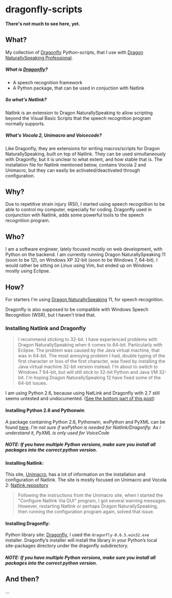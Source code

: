 # dragonfly-scripts

**There's not much to see here, yet.**

## What?

My collection of [Dragonfly](http://dragonfly-modules.googlecode.com/svn/trunk/command-modules/documentation/index.html) Python-scripts, that I use with [Dragon NaturallySpeaking Professional](http://www.nuance.com/for-business/by-product/dragon/dragon-for-the-pc/dragon-professional/index.htm).

##### What is [Dragonfly](http://dragonfly-modules.googlecode.com/svn/trunk/command-modules/documentation/index.html)?
* A speech recognition framework
* A Python package, that can be used in conjuction with Natlink

##### So what's Natlink?
Natlink is an extension to Dragon NaturallySpeaking to allow scripting beyond the Visual Basic Scripts that the speech recognition program normally supports.

##### What's Vocola 2, Unimacro and Voicecode?
Like Dragonfly, they are extensions for writing macros/scripts for Dragon NaturallySpeaking, built on top of Natlink. They can be used simultaneously with Dragonfly, but it is unclear to what extent, and how stable that is.
The installation file for Natlink mentioned below, contains Vocola 2 and Unimacro, but they can easily be activated/deactivated through configuration.

## Why?

Due to repetitive strain injury (RSI), I started using speech recognition to be able to control my computer, especially for coding.
Dragonfly used in conjunction with Natlink, adds some powerful tools to the speech recognition program.

## Who?

I am a software engineer, lately focused mostly on web development, with Python on the backend.
I am currently running Dragon NaturallySpeaking 11 (soon to be 12), on Windows XP 32-bit (soon to be Windows 7, 64-bit).
I would rather be sitting on Linux using Vim, but ended up on Windows mostly using Eclipse.

## How?

For starters I'm using [Dragon NaturallySpeaking](http://www.nuance.com/for-business/by-product/dragon/dragon-for-the-pc/dragon-professional/index.htm) 11, for speech recognition.

Dragonfly is also supposed to be compatible with Windows Speech Recognition (WSR), but I haven't tried that.

### Installing Natlink and Dragonfly
> I recommend sticking to 32-bit. I have experienced problems with Dragon NaturallySpeaking when it comes to 64-bit. Particularly with Eclipse.
> The problem was caused by the Java virtual machine, that was in 64-bit. The most annoying problem I had, double typing of the first character or loss of the first character, was fixed by installing the Java virtual machine 32-bit version instead.
> I'm about to switch to Windows 7 64-bit, but will still stick to 32-bit Python and Java VM 32-bit. I'm hoping Dragon NaturallySpeaking 12 have fixed some of the 64-bit issues.

I am using Python 2.6, because using NatLink and Dragonfly with 2.7 still seems untested and undocumented. 
([See the bottom part of this post](http://www.speechcomputing.com/node/5345))

#### Installing Python 2.6 and Pythonwin

A package containing Python 2.6, Pythonwin, wxPython and PyXML can be found [here](http://sourceforge.net/projects/natlink/files/pythonfornatlink/python2.6/pythonneededfornatlink2.6.exe/download).
*I'm not sure if wxPython is needed for Natlink/Dragonfly. As i understand it, PyXML is only used for VoiceCode*
##### NOTE: If you have multiple Python versions, make sure you install all packages into the correct python version.

#### Installing Natlink:
This site, [Unimacro](http://qh.antenna.nl/unimacro/installation/installation.html), has a lot of information on the installation and configuration of Natlink. The site is mostly focused on Unimacro and Vocola 2:
[Natlink repository](http://sourceforge.net/projects/natlink/files/natlink/)

> Following the instructions from the Unimacro site, when I started the "Configure Natlink Via GUI" program, I got several warning messages.
> However, restarting Natlink or perhaps Dragon NaturallySpeaking, then running the configuration program again, solved that issue.

#### Installing Dragonfly:
Python library site: [Dragonfly](https://pypi.python.org/pypi/dragonfly), I used the `dragonfly-0.6.5.win32.exe` installer.
Dragonfly’s installer will install the library in your Python’s local site-packages directory under the dragonfly subdirectory.
##### NOTE: If you have multiple Python versions, make sure you install all packages into the correct python version.

## And then?

...




